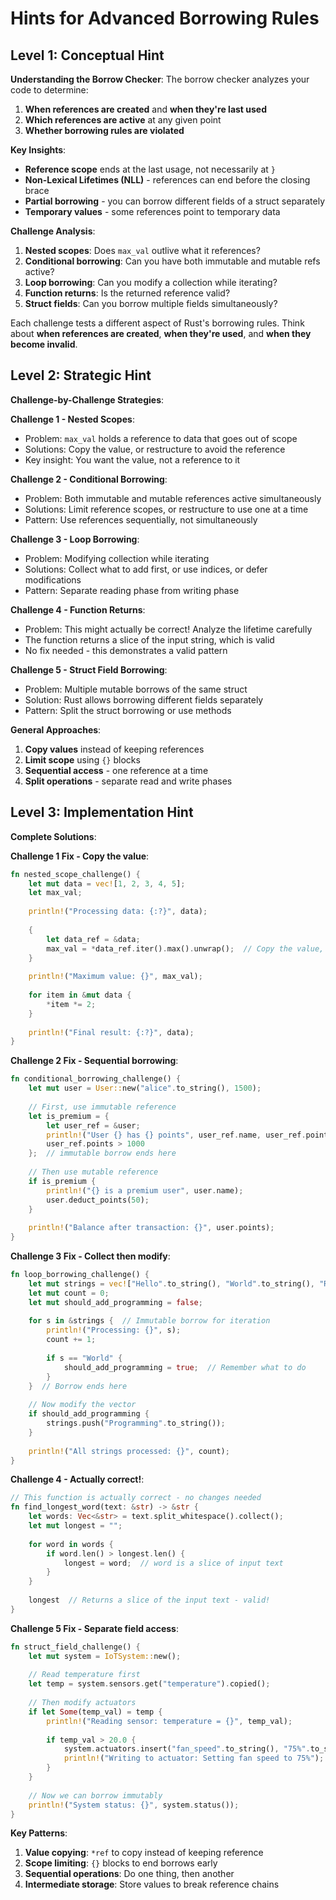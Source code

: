 # Hints for Advanced Borrowing Rules

## Level 1: Conceptual Hint

**Understanding the Borrow Checker**:
The borrow checker analyzes your code to determine:
1. **When references are created** and **when they're last used**
2. **Which references are active** at any given point
3. **Whether borrowing rules are violated**

**Key Insights**:
- **Reference scope** ends at the last usage, not necessarily at `}`
- **Non-Lexical Lifetimes (NLL)** - references can end before the closing brace
- **Partial borrowing** - you can borrow different fields of a struct separately
- **Temporary values** - some references point to temporary data

**Challenge Analysis**:
1. **Nested scopes**: Does `max_val` outlive what it references?
2. **Conditional borrowing**: Can you have both immutable and mutable refs active?
3. **Loop borrowing**: Can you modify a collection while iterating?
4. **Function returns**: Is the returned reference valid?
5. **Struct fields**: Can you borrow multiple fields simultaneously?

Each challenge tests a different aspect of Rust's borrowing rules. Think about **when references are created**, **when they're used**, and **when they become invalid**.

## Level 2: Strategic Hint

**Challenge-by-Challenge Strategies**:

**Challenge 1 - Nested Scopes**:
- Problem: `max_val` holds a reference to data that goes out of scope
- Solutions: Copy the value, or restructure to avoid the reference
- Key insight: You want the value, not a reference to it

**Challenge 2 - Conditional Borrowing**:
- Problem: Both immutable and mutable references active simultaneously
- Solutions: Limit reference scopes, or restructure to use one at a time
- Pattern: Use references sequentially, not simultaneously

**Challenge 3 - Loop Borrowing**:
- Problem: Modifying collection while iterating
- Solutions: Collect what to add first, or use indices, or defer modifications
- Pattern: Separate reading phase from writing phase

**Challenge 4 - Function Returns**:
- Problem: This might actually be correct! Analyze the lifetime carefully
- The function returns a slice of the input string, which is valid
- No fix needed - this demonstrates a valid pattern

**Challenge 5 - Struct Field Borrowing**:
- Problem: Multiple mutable borrows of the same struct
- Solution: Rust allows borrowing different fields separately
- Pattern: Split the struct borrowing or use methods

**General Approaches**:
1. **Copy values** instead of keeping references
2. **Limit scope** using `{}` blocks
3. **Sequential access** - one reference at a time
4. **Split operations** - separate read and write phases

## Level 3: Implementation Hint

**Complete Solutions**:

**Challenge 1 Fix - Copy the value**:
```rust
fn nested_scope_challenge() {
    let mut data = vec![1, 2, 3, 4, 5];
    let max_val;
    
    println!("Processing data: {:?}", data);
    
    {
        let data_ref = &data;
        max_val = *data_ref.iter().max().unwrap();  // Copy the value, not reference
    }
    
    println!("Maximum value: {}", max_val);
    
    for item in &mut data {
        *item *= 2;
    }
    
    println!("Final result: {:?}", data);
}
```

**Challenge 2 Fix - Sequential borrowing**:
```rust
fn conditional_borrowing_challenge() {
    let mut user = User::new("alice".to_string(), 1500);
    
    // First, use immutable reference
    let is_premium = {
        let user_ref = &user;
        println!("User {} has {} points", user_ref.name, user_ref.points);
        user_ref.points > 1000
    };  // immutable borrow ends here
    
    // Then use mutable reference
    if is_premium {
        println!("{} is a premium user", user.name);
        user.deduct_points(50);
    }
    
    println!("Balance after transaction: {}", user.points);
}
```

**Challenge 3 Fix - Collect then modify**:
```rust
fn loop_borrowing_challenge() {
    let mut strings = vec!["Hello".to_string(), "World".to_string(), "Rust".to_string()];
    let mut count = 0;
    let mut should_add_programming = false;
    
    for s in &strings {  // Immutable borrow for iteration
        println!("Processing: {}", s);
        count += 1;
        
        if s == "World" {
            should_add_programming = true;  // Remember what to do
        }
    }  // Borrow ends here
    
    // Now modify the vector
    if should_add_programming {
        strings.push("Programming".to_string());
    }
    
    println!("All strings processed: {}", count);
}
```

**Challenge 4 - Actually correct!**:
```rust
// This function is actually correct - no changes needed
fn find_longest_word(text: &str) -> &str {
    let words: Vec<&str> = text.split_whitespace().collect();
    let mut longest = "";
    
    for word in words {
        if word.len() > longest.len() {
            longest = word;  // word is a slice of input text
        }
    }
    
    longest  // Returns a slice of the input text - valid!
}
```

**Challenge 5 Fix - Separate field access**:
```rust
fn struct_field_challenge() {
    let mut system = IoTSystem::new();
    
    // Read temperature first
    let temp = system.sensors.get("temperature").copied();
    
    // Then modify actuators
    if let Some(temp_val) = temp {
        println!("Reading sensor: temperature = {}", temp_val);
        
        if temp_val > 20.0 {
            system.actuators.insert("fan_speed".to_string(), "75%".to_string());
            println!("Writing to actuator: Setting fan speed to 75%");
        }
    }
    
    // Now we can borrow immutably
    println!("System status: {}", system.status());
}
```

**Key Patterns**:
1. **Value copying**: `*ref` to copy instead of keeping reference
2. **Scope limiting**: `{}` blocks to end borrows early
3. **Sequential operations**: Do one thing, then another
4. **Intermediate storage**: Store values to break reference chains
